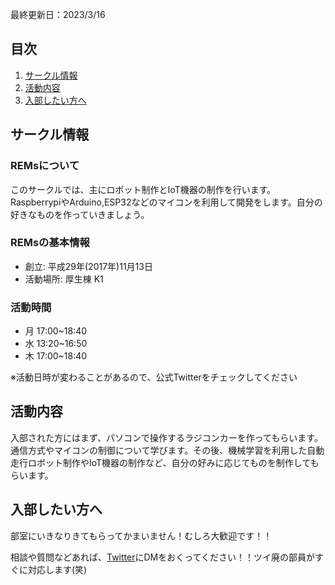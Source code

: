 最終更新日：2023/3/16
## 目次
1. [サークル情報](https://rem-s.github.io#サークル情報)
1. [活動内容](https://rem-s.github.io#REMs活動内容)
1. [入部したい方へ](https://rem-s.github.io#入部したい方へ)

## サークル情報

### REMsについて
このサークルでは、主にロボット制作とIoT機器の制作を行います。RaspberrypiやArduino,ESP32などのマイコンを利用して開発をします。自分の好きなものを作っていきましょう。

### REMsの基本情報
- 創立: 平成29年(2017年)11月13日
- 活動場所: 厚生棟 K1

### 活動時間
- 月 17:00~18:40
- 水 13:20~16:50
- 木 17:00~18:40
  
※活動日時が変わることがあるので、公式Twitterをチェックしてください

## 活動内容

入部された方にはまず、パソコンで操作するラジコンカーを作ってもらいます。通信方式やマイコンの制御について学びます。その後、機械学習を利用した自動走行ロボット制作やIoT機器の制作など、自分の好みに応じてものを制作してもらいます。



## 入部したい方へ

部室にいきなりきてもらってかまいません！むしろ大歓迎です！！

相談や質問などあれば、[Twitter](https://twitter.com/AizuRobo)にDMをおくってください！！ツイ廃の部員がすぐに対応します(笑)

